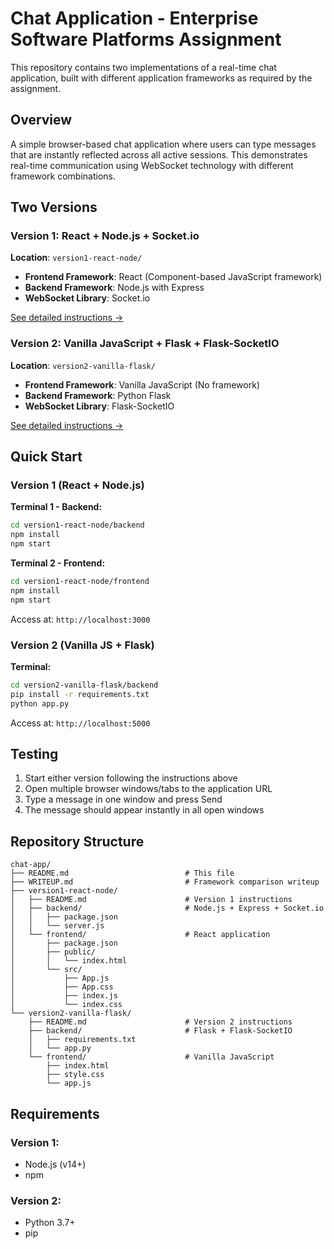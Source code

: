 # Chat Application - Enterprise Software Platforms Assignment

This repository contains two implementations of a real-time chat application, built with different application frameworks as required by the assignment.

## Overview

A simple browser-based chat application where users can type messages that are instantly reflected across all active sessions. This demonstrates real-time communication using WebSocket technology with different framework combinations.

## Two Versions

### Version 1: React + Node.js + Socket.io
**Location**: `version1-react-node/`

- **Frontend Framework**: React (Component-based JavaScript framework)
- **Backend Framework**: Node.js with Express
- **WebSocket Library**: Socket.io

[See detailed instructions →](version1-react-node/README.md)

### Version 2: Vanilla JavaScript + Flask + Flask-SocketIO
**Location**: `version2-vanilla-flask/`

- **Frontend Framework**: Vanilla JavaScript (No framework)
- **Backend Framework**: Python Flask
- **WebSocket Library**: Flask-SocketIO

[See detailed instructions →](version2-vanilla-flask/README.md)

## Quick Start

### Version 1 (React + Node.js)

**Terminal 1 - Backend:**
```bash
cd version1-react-node/backend
npm install
npm start
```

**Terminal 2 - Frontend:**
```bash
cd version1-react-node/frontend
npm install
npm start
```

Access at: `http://localhost:3000`

### Version 2 (Vanilla JS + Flask)

**Terminal:**
```bash
cd version2-vanilla-flask/backend
pip install -r requirements.txt
python app.py
```

Access at: `http://localhost:5000`

## Testing

1. Start either version following the instructions above
2. Open multiple browser windows/tabs to the application URL
3. Type a message in one window and press Send
4. The message should appear instantly in all open windows

## Repository Structure

```
chat-app/
├── README.md                          # This file
├── WRITEUP.md                         # Framework comparison writeup
├── version1-react-node/
│   ├── README.md                      # Version 1 instructions
│   ├── backend/                       # Node.js + Express + Socket.io
│   │   ├── package.json
│   │   └── server.js
│   └── frontend/                      # React application
│       ├── package.json
│       ├── public/
│       │   └── index.html
│       └── src/
│           ├── App.js
│           ├── App.css
│           ├── index.js
│           └── index.css
└── version2-vanilla-flask/
    ├── README.md                      # Version 2 instructions
    ├── backend/                       # Flask + Flask-SocketIO
    │   ├── requirements.txt
    │   └── app.py
    └── frontend/                      # Vanilla JavaScript
        ├── index.html
        ├── style.css
        └── app.js
```

## Requirements

### Version 1:
- Node.js (v14+)
- npm

### Version 2:
- Python 3.7+
- pip
